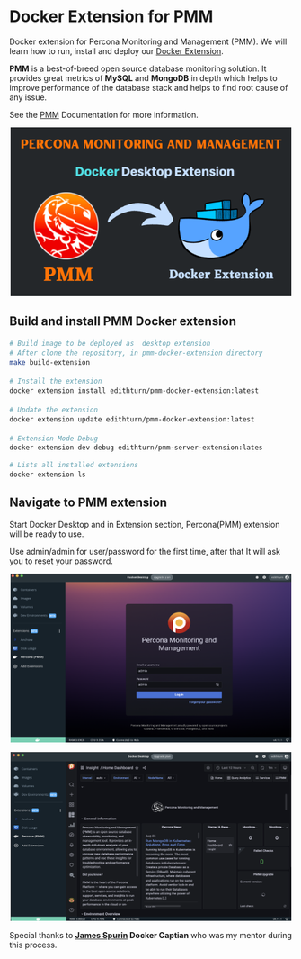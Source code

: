 # Docker Extension for PMM

Docker extension for Percona Monitoring and Management (PMM). We will learn how to run, install and deploy our [Docker Extension](https://docs.docker.com/desktop/extensions/).

**PMM** is a best-of-breed open source database monitoring solution. It provides great metrics of **MySQL** and **MongoDB** in depth which helps to improve performance of the database stack and helps to find root cause of any issue.

See the [PMM](https://www.percona.com/doc/percona-monitoring-and-management/2.x/index.html) Documentation for more information.

  <p align="center">
    <img width="500" height="300" src="img/intro-pmm-docker-extension.png">
  </p>

## Build and install PMM Docker extension

```bash
# Build image to be deployed as  desktop extension
# After clone the repository, in pmm-docker-extension directory
make build-extension

# Install the extension
docker extension install edithturn/pmm-docker-extension:latest

# Update the extension
docker extension update edithturn/pmm-docker-extension:latest

# Extension Mode Debug
docker extension dev debug edithturn/pmm-server-extension:lates
```

```bash
# Lists all installed extensions
docker extension ls
```

## Navigate to PMM extension

Start Docker Desktop and in Extension section, Percona(PMM) extension will be ready to use.

Use admin/admin for user/password for the first time, after that It will ask you to reset your password.

<p align="center">
    <img width="500" height="300" src="img/pmm-login-dashboard.png">
</p>

<p align="center">
    <img width="500" height="300" src="img/pmm-dashboard.png">
 </p>

Special thanks to
**[James Spurin](https://github.com/spurin) Docker Captian** who was my mentor during this process.
